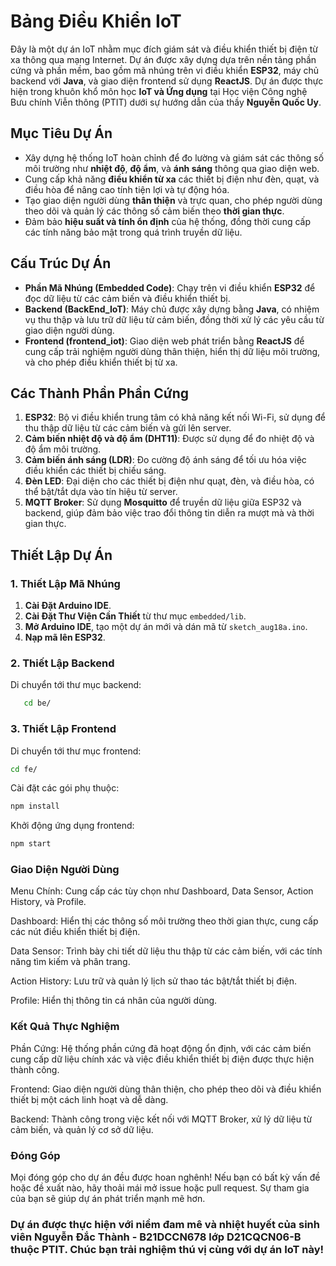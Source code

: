 # Bảng Điều Khiển IoT

Đây là một dự án IoT nhằm mục đích giám sát và điều khiển thiết bị điện từ xa thông qua mạng Internet. Dự án được xây dựng dựa trên nền tảng phần cứng và phần mềm, bao gồm mã nhúng trên vi điều khiển **ESP32**, máy chủ backend với **Java**, và giao diện frontend sử dụng **ReactJS**. Dự án được thực hiện trong khuôn khổ môn học **IoT và Ứng dụng** tại Học viện Công nghệ Bưu chính Viễn thông (PTIT) dưới sự hướng dẫn của thầy **Nguyễn Quốc Uy**.

## Mục Tiêu Dự Án

- Xây dựng hệ thống IoT hoàn chỉnh để đo lường và giám sát các thông số môi trường như **nhiệt độ**, **độ ẩm**, và **ánh sáng** thông qua giao diện web.
- Cung cấp khả năng **điều khiển từ xa** các thiết bị điện như đèn, quạt, và điều hòa để nâng cao tính tiện lợi và tự động hóa.
- Tạo giao diện người dùng **thân thiện** và trực quan, cho phép người dùng theo dõi và quản lý các thông số cảm biến theo **thời gian thực**.
- Đảm bảo **hiệu suất và tính ổn định** của hệ thống, đồng thời cung cấp các tính năng bảo mật trong quá trình truyền dữ liệu.

## Cấu Trúc Dự Án

- **Phần Mã Nhúng (Embedded Code)**: Chạy trên vi điều khiển **ESP32** để đọc dữ liệu từ các cảm biến và điều khiển thiết bị.
- **Backend (BackEnd_IoT)**: Máy chủ được xây dựng bằng **Java**, có nhiệm vụ thu thập và lưu trữ dữ liệu từ cảm biến, đồng thời xử lý các yêu cầu từ giao diện người dùng.
- **Frontend (frontend_iot)**: Giao diện web phát triển bằng **ReactJS** để cung cấp trải nghiệm người dùng thân thiện, hiển thị dữ liệu môi trường, và cho phép điều khiển thiết bị từ xa.

## Các Thành Phần Phần Cứng

1. **ESP32**: Bộ vi điều khiển trung tâm có khả năng kết nối Wi-Fi, sử dụng để thu thập dữ liệu từ các cảm biến và gửi lên server.
2. **Cảm biến nhiệt độ và độ ẩm (DHT11)**: Được sử dụng để đo nhiệt độ và độ ẩm môi trường.
3. **Cảm biến ánh sáng (LDR)**: Đo cường độ ánh sáng để tối ưu hóa việc điều khiển các thiết bị chiếu sáng.
4. **Đèn LED**: Đại diện cho các thiết bị điện như quạt, đèn, và điều hòa, có thể bật/tắt dựa vào tín hiệu từ server.
5. **MQTT Broker**: Sử dụng **Mosquitto** để truyền dữ liệu giữa ESP32 và backend, giúp đảm bảo việc trao đổi thông tin diễn ra mượt mà và thời gian thực.

## Thiết Lập Dự Án

### 1. Thiết Lập Mã Nhúng

1. **Cài Đặt Arduino IDE**.
2. **Cài Đặt Thư Viện Cần Thiết** từ thư mục `embedded/lib`.
3. **Mở Arduino IDE**, tạo một dự án mới và dán mã từ `sketch_aug18a.ino`.
4. **Nạp mã lên ESP32**.

### 2. Thiết Lập Backend

Di chuyển tới thư mục backend:

```bash
   cd be/
```

### 3. Thiết Lập Frontend
Di chuyển tới thư mục frontend:

```bash
cd fe/
```
Cài đặt các gói phụ thuộc:

```bash
npm install
```
Khởi động ứng dụng frontend:

```bash
npm start
```
### Giao Diện Người Dùng

Menu Chính: Cung cấp các tùy chọn như Dashboard, Data Sensor, Action History, và Profile.

Dashboard: Hiển thị các thông số môi trường theo thời gian thực, cung cấp các nút điều khiển thiết bị điện.

Data Sensor: Trình bày chi tiết dữ liệu thu thập từ các cảm biến, với các tính năng tìm kiếm và phân trang.

Action History: Lưu trữ và quản lý lịch sử thao tác bật/tắt thiết bị điện.

Profile: Hiển thị thông tin cá nhân của người dùng.

### Kết Quả Thực Nghiệm

Phần Cứng: Hệ thống phần cứng đã hoạt động ổn định, với các cảm biến cung cấp dữ liệu chính xác và việc điều khiển thiết bị điện được thực hiện thành công.

Frontend: Giao diện người dùng thân thiện, cho phép theo dõi và điều khiển thiết bị một cách linh hoạt và dễ dàng.

Backend: Thành công trong việc kết nối với MQTT Broker, xử lý dữ liệu từ cảm biến, và quản lý cơ sở dữ liệu.

### Đóng Góp
Mọi đóng góp cho dự án đều được hoan nghênh! Nếu bạn có bất kỳ vấn đề hoặc đề xuất nào, hãy thoải mái mở issue hoặc pull request. Sự tham gia của bạn sẽ giúp dự án phát triển mạnh mẽ hơn.

### Dự án được thực hiện với niềm đam mê và nhiệt huyết của sinh viên Nguyễn Đắc Thành - B21DCCN678 lớp D21CQCN06-B thuộc PTIT. Chúc bạn trải nghiệm thú vị cùng với dự án IoT này!
